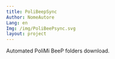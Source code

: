 ```yaml
---
title: PoliBeepSync
Author: NomeAutore
Lang: en
Img: /img/PoliBeePsync.svg
layout: project
---
```

Automated PoliMi BeeP folders download.
